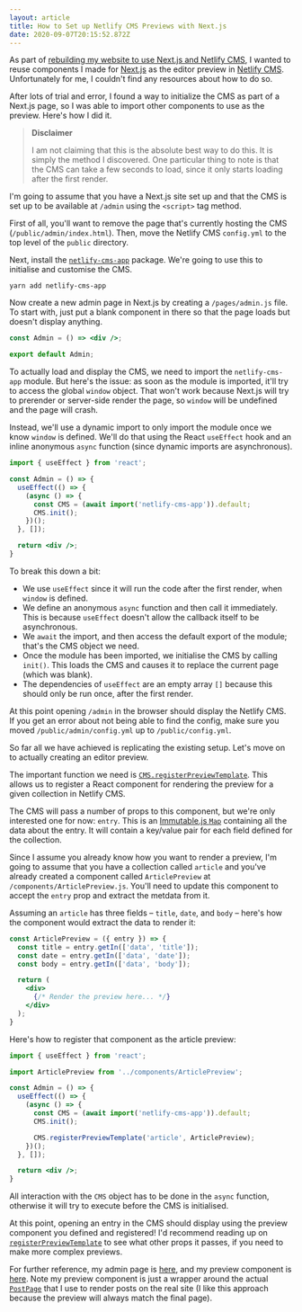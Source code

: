 ```yaml
---
layout: article
title: How to Set up Netlify CMS Previews with Next.js
date: 2020-09-07T20:15:52.872Z
---
```

As part of [rebuilding my website to use Next.js and Netlify CMS](/2020/09/06/on-to-the-next-js-thing), I wanted to reuse components I made for [Next.js](https://nextjs.org) as the editor preview in [Netlify CMS](https://netlifycms.org). Unfortunately for me, I couldn't find any resources about how to do so.

After lots of trial and error, I found a way to initialize the CMS as part of a Next.js page, so I was able to import other components to use as the preview. Here's how I did it. <!-- more -->

> **Disclaimer**
>
> I am not claiming that this is the absolute best way to do this. It is simply the method I discovered. One particular thing to note is that the CMS can take a few seconds to load, since it only starts loading after the first render.

I'm going to assume that you have a Next.js site set up and that the CMS is set up to be available at `/admin` using the `<script>` tag method.

First of all, you'll want to remove the page that's currently hosting the CMS (`/public/admin/index.html`). Then, move the Netlify CMS `config.yml` to the top level of the `public` directory.

Next, install the [`netlify-cms-app`](https://www.npmjs.com/packages/netlify-cms-app) package. We're going to use this to initialise and customise the CMS.

```
yarn add netlify-cms-app
```

Now create a new admin page in Next.js by creating a `/pages/admin.js` file. To start with, just put a blank component in there so that the page loads but doesn't display anything.

```jsx
const Admin = () => <div />;

export default Admin;
```

To actually load and display the CMS, we need to import the `netlify-cms-app` module. But here's the issue: as soon as the module is imported, it'll try to access the global `window` object. That won't work because Next.js will try to prerender or server-side render the page, so `window` will be undefined and the page will crash.

Instead, we'll use a dynamic import to only import the module once we know `window` is defined. We'll do that using the React `useEffect` hook and an inline anonymous `async` function (since dynamic imports are asynchronous).

```jsx
import { useEffect } from 'react';

const Admin = () => {
  useEffect(() => {
    (async () => {
      const CMS = (await import('netlify-cms-app')).default;
      CMS.init();
    })();
  }, []);

  return <div />;
}
```

To break this down a bit:

- We use `useEffect` since it will run the code after the first render, when `window` is defined.
- We define an anonymous `async` function and then call it immediately. This is because `useEffect` doesn't allow the callback itself to be asynchronous.
- We `await` the import, and then access the default export of the module; that's the CMS object we need.
- Once the module has been imported, we initialise the CMS by calling `init()`. This loads the CMS and causes it to replace the current page (which was blank).
- The dependencies of `useEffect` are an empty array `[]` because this should only be run once, after the first render.

At this point opening `/admin` in the browser should display the Netlify CMS. If you get an error about not being able to find the config, make sure you moved `/public/admin/config.yml` up to `/public/config.yml`.

So far all we have achieved is replicating the existing setup. Let's move on to actually creating an editor preview.

The important function we need is [`CMS.registerPreviewTemplate`](https://www.netlifycms.org/docs/customization/#registerpreviewtemplate). This allows us to register a React component for rendering the preview for a given collection in Netlify CMS.

The CMS will pass a number of props to this component, but we're only interested one for now: `entry`. This is an [Immutable.js `Map`](https://immutable-js.github.io/immutable-js/docs/#/Map) containing all the data about the entry. It will contain a key/value pair for each field defined for the collection.

Since I assume you already know how you want to render a preview, I'm going to assume that you have a collection called `article` and you've already created a component called `ArticlePreview` at `/components/ArticlePreview.js`. You'll need to update this component to accept the `entry` prop and extract the metdata from it.

Assuming an `article` has three fields – `title`, `date`, and `body` – here's how the component would extract the data to render it:

```jsx
const ArticlePreview = ({ entry }) => {
  const title = entry.getIn(['data', 'title']);
  const date = entry.getIn(['data', 'date']);
  const body = entry.getIn(['data', 'body']);

  return (
    <div>
      {/* Render the preview here... */}
    </div>
  );
}
```

Here's how to register that component as the article preview:

```jsx
import { useEffect } from 'react';

import ArticlePreview from '../components/ArticlePreview';

const Admin = () => {
  useEffect(() => {
    (async () => {
      const CMS = (await import('netlify-cms-app')).default;
      CMS.init();

      CMS.registerPreviewTemplate('article', ArticlePreview);
    })();
  }, []);

  return <div />;
}
```

All interaction with the `CMS` object has to be done in the `async` function, otherwise it will try to execute before the CMS is initialised.

At this point, opening an entry in the CMS should display using the preview component you defined and registered! I'd recommend reading up on [`registerPreviewTemplate`](https://www.netlifycms.org/docs/customization/#registerpreviewtemplate) to see what other props it passes, if you need to make more complex previews.

For further reference, my admin page is [here](https://github.com/olivvysaur/livasch.com/blob/main/pages/admin.tsx), and my preview component is [here](https://github.com/olivvysaur/livasch.com/blob/485e4726fd222d4ec9300f6357ba9b0afb4b6ddb/preview-templates/PostPreview.tsx). Note my preview component is just a wrapper around the actual [`PostPage`](https://github.com/olivvysaur/livasch.com/blob/485e4726fd222d4ec9300f6357ba9b0afb4b6ddb/pages/%5B...slug%5D.tsx#L21) that I use to render posts on the real site (I like this approach because the preview will always match the final page).
